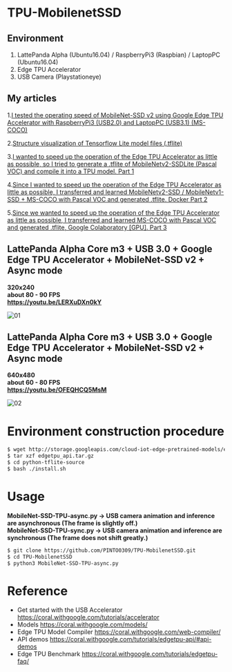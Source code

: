 # TPU-MobilenetSSD
## Environment
1. LattePanda Alpha (Ubuntu16.04) / RaspberryPi3 (Raspbian) / LaptopPC (Ubuntu16.04)
2. Edge TPU Accelerator
3. USB Camera (Playstationeye)
## My articles
1.[I tested the operating speed of MobileNet-SSD v2 using Google Edge TPU Accelerator with RaspberryPi3 (USB2.0) and LaptopPC (USB3.1) (MS-COCO)](https://qiita.com/PINTO/items/dd6ba67643bdd3a0e595)  

2.[Structure visualization of Tensorflow Lite model files (.tflite)](https://qiita.com/PINTO/items/d74d92ece31c5f3fd040)  

3.[I wanted to speed up the operation of the Edge TPU Accelerator as little as possible, so I tried to generate a .tflite of MobileNetv2-SSDLite (Pascal VOC) and compile it into a TPU model. Part 1](https://qiita.com/PINTO/items/8368b0bc2d2d75a2f2e6)  

4.[Since I wanted to speed up the operation of the Edge TPU Accelerator as little as possible, I transferred and learned MobileNetv2-SSD / MobileNetv1-SSD + MS-COCO with Pascal VOC and generated .tflite. Docker Part 2](https://qiita.com/PINTO/items/8a91d79abe6e939ef01c)  

5.[Since we wanted to speed up the operation of the Edge TPU Accelerator as little as possible, I transferred and learned MS-COCO with Pascal VOC and generated .tflite, Google Colaboratory [GPU]. Part 3](https://qiita.com/PINTO/items/6eb6de95e3cda0e09c84)  

## LattePanda Alpha Core m3 + USB 3.0 + Google Edge TPU Accelerator + MobileNet-SSD v2 + Async mode
**320x240**  
**about 80 - 90 FPS**  
**https://youtu.be/LERXuDXn0kY**  
  
![01](media/01.gif)
## LattePanda Alpha Core m3 + USB 3.0 + Google Edge TPU Accelerator + MobileNet-SSD v2 + Async mode
**640x480**  
**about 60 - 80 FPS**  
**https://youtu.be/OFEQHCQ5MsM**  
  
![02](media/02.gif)

# Environment construction procedure
```bash
$ wget http://storage.googleapis.com/cloud-iot-edge-pretrained-models/edgetpu_api.tar.gz
$ tar xzf edgetpu_api.tar.gz
$ cd python-tflite-source
$ bash ./install.sh
```

# Usage
**MobileNet-SSD-TPU-async.py -> USB camera animation and inference are asynchronous (The frame is slightly off.)**  
**MobileNet-SSD-TPU-sync.py -> USB camera animation and inference are synchronous (The frame does not shift greatly.)**  
```bash
$ git clone https://github.com/PINTO0309/TPU-MobilenetSSD.git
$ cd TPU-MobilenetSSD
$ python3 MobileNet-SSD-TPU-async.py
```

# Reference
- Get started with the USB Accelerator https://coral.withgoogle.com/tutorials/accelerator
- Models https://coral.withgoogle.com/models/
- Edge TPU Model Compiler https://coral.withgoogle.com/web-compiler/
- API demos https://coral.withgoogle.com/tutorials/edgetpu-api/#api-demos
- Edge TPU Benchmark https://coral.withgoogle.com/tutorials/edgetpu-faq/
